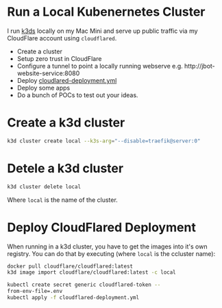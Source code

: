 # Run a Local Kubenernetes Cluster

I run [k3ds](https://k3d.io/stable/) locally on my Mac Mini and serve up public traffic via my CloudFlare account using `cloudflared`.

- Create a cluster
- Setup zero trust in CloudFlare
- Configure a tunnel to point a locally running webserve
    e.g. http://jbot-website-service:8080
- Deploy [cloudlared-deployment.yml](cloudflared-deployment.yml)
- Deploy some apps
- Do a bunch of POCs to test out your ideas.

# Create a k3d cluster

```sh
k3d cluster create local --k3s-arg="--disable=traefik@server:0"
```

# Detele a k3d cluster

```sh
k3d cluster delete local
```

Where `local` is the name of the cluster.

# Deploy CloudFlared Deployment

When running in a k3d cluster, you have to get the images into it's own registry. You can do that by executing (where `local` is the ccluster name):

```sh
docker pull cloudflare/cloudflared:latest
k3d image import cloudflare/cloudflared:latest -c local
```

```sh
kubectl create secret generic cloudflared-token --
from-env-file=.env
kubectl apply -f cloudflared-deployment.yml
```